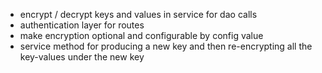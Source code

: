  - encrypt / decrypt keys and values in service for dao calls
 - authentication layer for routes
 - make encryption optional and configurable by config value
 - service method for producing a new key and then re-encrypting 
   all the key-values under the new key
